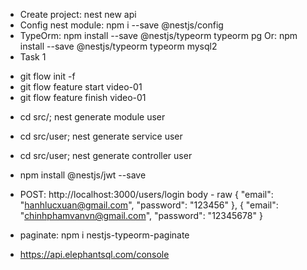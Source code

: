 - Create project: nest new api
- Config nest module: npm i --save @nestjs/config
- TypeOrm: npm install --save @nestjs/typeorm typeorm pg
Or: npm install --save @nestjs/typeorm typeorm mysql2
- Task 1
+ git flow init -f
+ git flow feature start video-01
+ git flow feature finish video-01
- cd src/; nest generate module user
- cd src/user; nest generate service user
- cd src/user; nest generate controller user
- npm install @nestjs/jwt --save
- POST: http://localhost:3000/users/login
    body - raw 
    {
        "email": "hanhlucxuan@gmail.com",
        "password": "123456"
    },
    {
        "email": "chinhphamvanvn@gmail.com",
        "password": "12345678"
    }

- paginate: npm i nestjs-typeorm-paginate
- https://api.elephantsql.com/console